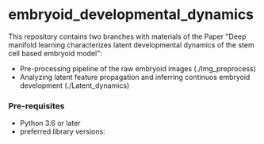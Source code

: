 # embryoid_developmental_dynamics

This repository contains two branches with materials of the Paper "Deep manifold learning characterizes latent developmental dynamics of the stem cell based embryoid model":
* Pre-processing pipeline of the raw embryoid images (./Img_preprocess)
* Analyzing latent feature propagation and inferring continuos embryoid development (./Latent_dynamics)

### Pre-requisites
* Python 3.6 or later
* preferred library versions: 

